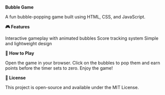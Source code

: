 **Bubble Game**


A fun bubble-popping game built using HTML, CSS, and JavaScript.


**🎮 Features**


Interactive gameplay with animated bubbles
Score tracking system
Simple and lightweight design


**🚀 How to Play**


Open the game in your browser.
Click on the bubbles to pop them and earn points before the timer sets to zero.
Enjoy the game!


**📜 License**


This project is open-source and available under the MIT License.
